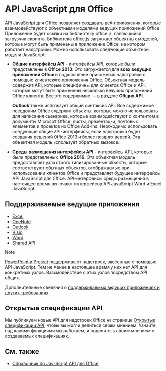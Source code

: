 # <a name="javascript-api-for-office"></a>API JavaScript для Office

API JavaScript для Office позволяет создавать веб-приложения, которые взаимодействуют с объектными моделями ведущих приложений Office. Приложение будет ссылки на библиотеку office.js, являющийся загрузчик скрипта. Библиотека office.js загружает объектных моделей, которые могут быть применены в приложение Office, на котором работает надстройки. Можно использовать следующие объектной модели JavaScript:

- **Общие интерфейсы API** - интерфейсы API, которые были представлены в **Office 2013**. Это загружается для **всех ведущих приложений Office** и подключение приложения надстройки с помощью клиентского приложения Office. Объектная модель содержит API, которые специфичны для клиентов Office и API, которые могут быть применены несколько ведущих приложений Office клиента. Все это содержимое — в разделе **Общих API**. 

  **Outlook** также использует общий синтаксис API. Все содержимое псевдоним Office содержит объекты, которые можно использовать для написания сценариев, которые взаимодействуют с контентом в документы Microsoft Office, листы, презентации, почтовых элементов и проектов из Office Add-ins. Необходимо использовать следующие общие API-интерфейсы, если надстройка будет создания решений Office 2013 и более поздних версий. Эта объектная модель использует обратных вызовов.

- **Среды размещения интерфейсы API** - интерфейсы API, которые были представлены с **Office 2016**. Эта объектная модель предоставляет узла строго типизированные объекты, которые соответствуют обычных объектов, отображаемые при использовании клиентов Office и представляет будущее интерфейсы API JavaScript для Office. API-интерфейсы среды размещения в настоящее время включают интерфейсов API JavaScript Word и Excel JavaScript.

## <a name="supported-host-applications"></a>Поддерживаемые ведущие приложения

- [Excel](overview/excel-add-ins-reference-overview.md)
- [OneNote](overview/onenote-add-ins-javascript-reference.md)
- [Outlook](requirement-sets/outlook-api-requirement-sets.md)
- [Visio](overview/visio-javascript-reference-overview.md)
- [Word](overview/word-add-ins-reference-overview.md)
- [Shared API](requirement-sets/office-add-in-requirement-sets.md)

> [!NOTE] 
> [PowerPoint и Project](requirement-sets/powerpoint-and-project-note.md) поддерживают надстроек, внесенные с помощью API JavaScript. Тем не менее в настоящее время у них нет API для конкретных узлов. Взаимодействие с этих узлов посредством API общих.

Дополнительные сведения о [поддерживаемых ведущих приложениях и других требованиях](https://docs.microsoft.com/office/dev/add-ins/concepts/requirements-for-running-office-add-ins).

## <a name="open-api-specifications"></a>Открытые спецификации API

Мы публикуем новые API для надстроек Office на странице [Открытые спецификации API](openspec.md), чтобы вы могли делиться своим мнением. Узнайте, над какими функциями мы работаем, и поделитесь своим мнением о создаваемых спецификациях.

## <a name="see-also"></a>См. также

- [Справочник по JavaScript API для Office](https://docs.microsoft.com/javascript/api/overview/office?view=office-js)